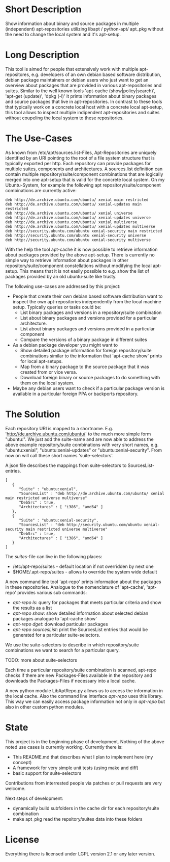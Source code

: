 Short Description
=================

Show information about binary and source packages in multiple (independent) apt-repositories utilizing libapt / python-apt/ apt_pkg without the need to change the local system and it's apt-setup.

Long Description
================

This tool is aimed for people that extensively work with multiple apt-repositores, e.g. developers of an own debian based software distribution, debian package maintainers or debian users who just want to get an overview about packages that are provided in various apt-repositories and suites. Similar to the well known tools 'apt-cache (show|policy|search)', 'apt-get (update)', 'dpkg (-l)' it prints information about binary packages and source packages that live in apt-repositories. In contrast to these tools that typically work on a concrete local host with a concrete local apt-setup, this tool allows to inspect multiple indipendent apt-repositories and suites without coupeling the local system to these repositories.

The Use-Cases
=============

As known from /etc/apt/sources.list-Files, Apt-Repositories are uniquely identified by an URI pointing to the root of a file system structure that is typically exported per http. Each repository can provide packages for multiple suites, components and architectures. A sources.list definition can contain multiple repository/suite/component combinations that are logically merged into one apt-setup that is valid for the concrete local system. On my Ubuntu-System, for example the following apt repository/suite/component combinations are currently active:

    deb http://de.archive.ubuntu.com/ubuntu/ xenial main restricted
    deb http://de.archive.ubuntu.com/ubuntu/ xenial-updates main restricted
    deb http://de.archive.ubuntu.com/ubuntu/ xenial universe
    deb http://de.archive.ubuntu.com/ubuntu/ xenial-updates universe
    deb http://de.archive.ubuntu.com/ubuntu/ xenial multiverse
    deb http://de.archive.ubuntu.com/ubuntu/ xenial-updates multiverse
    deb http://security.ubuntu.com/ubuntu xenial-security main restricted
    deb http://security.ubuntu.com/ubuntu xenial-security universe
    deb http://security.ubuntu.com/ubuntu xenial-security multiverse

With the help the tool apt-cache it is now possible to retrieve information about packages provided by the above apt-setup. There is currently no simple way to retrieve information about packages in other repository/suite/component constellations without modifying the local apt-setup. This means that it is not easily possible to e.g. show the list of packages provided by an old ubuntu-suite like trusty.

The following use-cases are addressed by this project:

* People that create their own debian based software distribution want to inspect the own apt-repositories independently from the local machine setup. Typically queries or tasks could be:
    * List binary packages and versions in a repository/suite combination
    * List about binary packages and versions provided for a particular architecture.
    * List about binary packages and versions provided in a particular component
    * Compare the versions of a binary package in different suites
* As a debian package developer you might want to 
    * Show detailed package information for foreign repository/suite combinations similar to the information that 'apt-cache show' prints for local apt-setups.
    * Map from a binary package to the source package that it was created from or vice versa.
    * Download foreign binary or source packages to do something with them on the local system.
* Maybe any debian users want to check if a particular package version is available in a particular foreign PPA or backports repository.

The Solution
============

Each repository URI is mapped to a shortname. E.g. 'http://de.archive.ubuntu.com/ubuntu/' to the much more simple form "ubuntu:". We just add the suite-name and are now able to address the above example repository/suite combinations with very short names, e.g. "ubuntu:xenial", "ubuntu:xenial-updates" or "ubuntu:xenial-security". From now on will call these short names 'suite-selectors'.

A json file describes the mappings from suite-selectors to SourcesList-entries.

    [
       {
          "Suite" : "ubuntu:xenial",
          "SourcesList" : "deb http://de.archive.ubuntu.com/ubuntu/ xenial main restricted universe multiverse"
          "DebSrc" : true,
          "Architectures" : [ "i386", "amd64" ]
       },
       {
          "Suite" : "ubuntu:xenial-security",
          "SourcesList" : "deb http://security.ubuntu.com/ubuntu xenial-security main restricted universe multiverse"
          "DebSrc" : true,
          "Architectures" : [ "i386", "amd64" ]
       }
    ]

The *suites*-file can live in the following places:
* /etc/apt-repo/suites - default location if not overridden by next one
* $HOME/.apt-repo/suites - allows to override the system wide default

A new command line tool 'apt-repo' prints information about the packages in these repositories. Analogue to the nomenclature of 'apt-cache', 'apt-repo' provides various sub commands:

*   *apt-repo ls*: query for packages that meets particular criteria and show the results as a list
*   *apt-repo show*: show detailed information about selected debian packages analogue to 'apt-cache show'
*   *apt-repo dget*: download particular packages
*   *apt-repo sourcesList*: print the SourcesList entries that would be generated for a particular suite-selectors.

We use the suite-selectors to describe in which repository/suite combinations we want to search for a particular query.

TODO: more about suite-selectors

Each time a particular repository/suite combination is scanned, apt-repo checks if there are new Packages-Files available in the repository and downloads the Packages-Files if necessary into a local cache.

A new python module LibAptRepo.py allows us to access the information in the local cache. Also the command line interface *apt-repo* uses this library. This way we can easily access package information not only in *apt-repo* but also in other custom python modules.

State
=====

This project is in the beginning phase of development. Nothing of the above noted use cases is currently working. Currently there is:

- This README.md that describes what I plan to implement here (my concept)
- A framework for very simple unit tests (using make and diff)
- basic support for suite-selectors

Contributions from interrested people via patches or pull requests are very welcome.

Next steps of development:
- dynamically build subfolders in the cache dir for each repository/suite combination
- make apt_pkg read the repsitory/suites data into these folders

License
=======

Everything there is licensed under LGPL version 2.1 or any later version.
